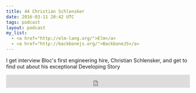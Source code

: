 ```yaml
---
title: 44 Christian Schlensker
date: 2016-03-11 20:42 UTC
tags: podcast
layout: podcast
my_list:
  - <a href="http://elm-lang.org/">Elm</a>
  - <a href="http://backbonejs.org/">BackboneJS</a>
---
```


I get interview Bloc's first engineering hire, Christian Schlensker, and get to find out about his exceptional Developing Story

<iframe frameborder='0' height='36px' scrolling='no' seamless src='https://simplecast.com/e/29200?style=light' width='100%'></iframe>
